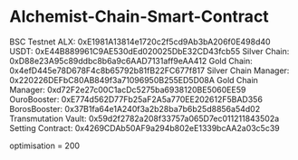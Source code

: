 # Alchemist-Chain-Smart-Contract

BSC Testnet
ALX: 0xE1981A13814e1720c2f5cd9Ab3bA206f0E498d40
USDT: 0xE44B889961C9AE530dEd020025DbE32CD43fcb55
Silver Chain: 0xD88e23A95c89ddbc8b6a9c6AAD7131aff9eAA412
Gold Chain: 0x4efD445e78D678F4c8b65792b81fB22FC677f817
Silver Chain Manager: 0x220226DEFbC80AB849f3a71096950B255ED5D08A
Gold Chain Manager: 0xd72F2e27c00C1acDc5275ba6938120BE5060EE59
OuroBooster: 0xE774d562D77Fb25aF2A5a770EE202612F5BAD356
BorosBooster: 0x37B1fa64e1A240f3a2b28ba7b6b25d8856a54d02
Transmutation Vault: 0x59d2f2782a208f33757a065D7ec011211843502a
Setting Contract: 0x4269CDAb50AF9a294b802eE1339bcAA2a03c5c39

optimisation = 200
